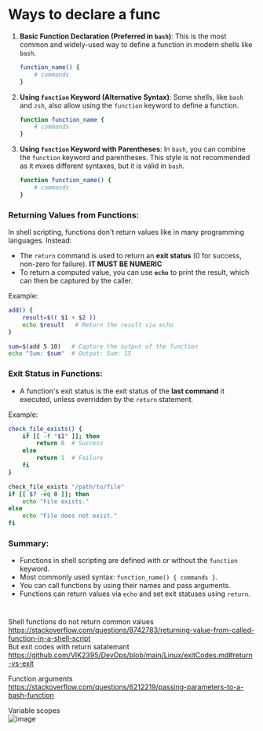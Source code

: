 # Ways to declare a func

1. **Basic Function Declaration (Preferred in `bash`)**:
   This is the most common and widely-used way to define a function in modern shells like `bash`.

   ```bash
   function_name() {
       # commands
   }
   ```

2. **Using `function` Keyword (Alternative Syntax)**:
   Some shells, like `bash` and `zsh`, also allow using the `function` keyword to define a function.

   ```bash
   function function_name {
       # commands
   }
   ```

3. **Using `function` Keyword with Parentheses**:
   In `bash`, you can combine the `function` keyword and parentheses. This style is not recommended as it mixes different syntaxes, but it is valid in `bash`.

   ```bash
   function function_name() {
       # commands
   }
   ```

### Returning Values from Functions:
In shell scripting, functions don't return values like in many programming languages. Instead:
- The `return` command is used to return an **exit status** (0 for success, non-zero for failure). **IT MUST BE NUMERIC**
- To return a computed value, you can use **`echo`** to print the result, which can then be captured by the caller.

Example:

```bash
add() {
    result=$(( $1 + $2 ))
    echo $result   # Return the result via echo
}

sum=$(add 5 10)   # Capture the output of the function
echo "Sum: $sum"  # Output: Sum: 15
```

### Exit Status in Functions:
- A function's exit status is the exit status of the **last command** it executed, unless overridden by the `return` statement.
  
Example:

```bash
check_file_exists() {
    if [[ -f "$1" ]]; then
        return 0  # Success
    else
        return 1  # Failure
    fi
}

check_file_exists "/path/to/file"
if [[ $? -eq 0 ]]; then
    echo "File exists."
else
    echo "File does not exist."
fi
```

### Summary:
- Functions in shell scripting are defined with or without the `function` keyword.
- Most commonly used syntax: `function_name() { commands }`.
- You can call functions by using their names and pass arguments.
- Functions can return values via `echo` and set exit statuses using `return`.

#

Shell functions do not return common values\
https://stackoverflow.com/questions/8742783/returning-value-from-called-function-in-a-shell-script \
But exit codes with return satatemant https://github.com/VIK2395/DevOps/blob/main/Linux/exitCodes.md#return-vs-exit

Function arguments\
https://stackoverflow.com/questions/6212219/passing-parameters-to-a-bash-function

Variable scopes\
![image](https://github.com/user-attachments/assets/cc846aff-073c-406a-8f97-23af2d29c78f)
